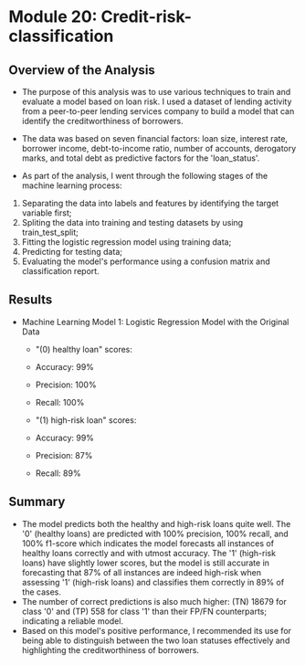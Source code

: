 # Module 20: Credit-risk-classification

## Overview of the Analysis

* The purpose of this analysis was to use various techniques to train and evaluate a model based on loan risk. I used a dataset of lending activity from a peer-to-peer lending services company to build a model that can identify the creditworthiness of borrowers.

* The data was based on seven financial factors: loan size, interest rate, borrower income, debt-to-income ratio, number of accounts, derogatory marks, and total debt as predictive factors for the 'loan_status'. 

* As part of the analysis, I went through the following stages of the machine learning process:
1) Separating the data into labels and features by identifying the target variable first;
2) Spliting the data into training and testing datasets by using train_test_split;
3) Fitting the logistic regression model using training data;
4) Predicting for testing data;
5) Evaluating the model's performance using a confusion matrix and classification report. 


## Results

* Machine Learning Model 1: Logistic Regression Model with the Original Data
    * "(0) healthy loan" scores: 
    * Accuracy: 99%
    * Precision: 100%   
    * Recall: 100%   

    * "(1) high-risk loan" scores: 
    * Accuracy:  99% 
    * Precision: 87% 
    * Recall: 89%  

## Summary

* The model predicts both the healthy and high-risk loans quite well. The '0' (healthy loans) are predicted with 100% precision, 100% recall, and 100% f1-score which indicates the model forecasts all instances of healthy loans correctly and with utmost accuracy. The '1' (high-risk loans) have slightly lower scores, but the model is still accurate in forecasting that 87% of all instances are indeed high-risk when assessing '1' (high-risk loans) and classifies them correctly in 89% of the cases.
* The number of correct predictions is also much higher: (TN) 18679 for class '0' and (TP) 558 for class '1' than their FP/FN counterparts; indicating a reliable model. 
* Based on this model's positive performance, I recommended its use for being able to distinguish between the two loan statuses effectively and highlighting the creditworthiness of borrowers.





